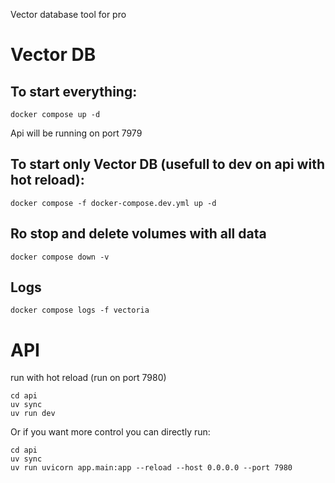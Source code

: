 Vector database tool for pro


# Vector DB
## To start everything:

```docker compose up -d```   

Api will be running on port 7979

## To start only Vector DB (usefull to dev on api with hot reload):
```docker compose -f docker-compose.dev.yml up -d```

## Ro stop and delete volumes with all data

```docker compose down -v```   

## Logs

```docker compose logs -f vectoria```   

# API
run with hot reload (run on port 7980)

```
cd api
uv sync
uv run dev
```

Or if you want more control you can directly run:

```
cd api
uv sync
uv run uvicorn app.main:app --reload --host 0.0.0.0 --port 7980
```
